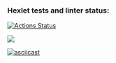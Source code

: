 ### Hexlet tests and linter status:
[![Actions Status](https://github.com/SergeiNaum/python-project-49/workflows/hexlet-check/badge.svg)](https://github.com/SergeiNaum/python-project-49/actions)

<a href="https://codeclimate.com/github/SergeiNaum/python-project-49/maintainability"><img src="https://api.codeclimate.com/v1/badges/c62b536dfd604931a711/maintainability" /></a>

[![asciicast](https://asciinema.org/a/11oZ0KaiRUsvJunA34AOBdxFo.svg)](https://asciinema.org/a/11oZ0KaiRUsvJunA34AOBdxFo) 